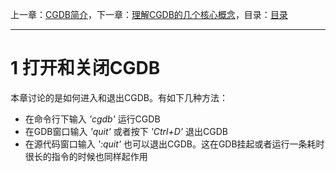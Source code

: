 上一章：[CGDB简介](<summary.md>)，下一章：[理解CGDB的几个核心概念](<2.0.md>)，目录：[目录](<contents.md>)

----------

1 打开和关闭CGDB
================

本章讨论的是如何进入和退出CGDB。有如下几种方法：

* 在命令行下输入 *'cgdb'* 运行CGDB
* 在GDB窗口输入 *'quit'* 或者按下 *'Ctrl+D'* 退出CGDB
* 在源代码窗口输入 *':quit'* 也可以退出CGDB。这在GDB挂起或者运行一条耗时很长的指令的时候也同样起作用

